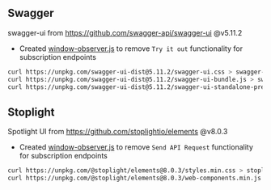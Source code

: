 ## Swagger

swagger-ui from https://github.com/swagger-api/swagger-ui @v5.11.2
- Created [window-observer.js](./swagger-ui/window-observer.js) to remove `Try it out` functionality for subscription endpoints

```bash
curl https://unpkg.com/swagger-ui-dist@5.11.2/swagger-ui.css > swagger-ui/swagger-ui.css
curl https://unpkg.com/swagger-ui-dist@5.11.2/swagger-ui-bundle.js > swagger-ui/swagger-ui-bundle.js
curl https://unpkg.com/swagger-ui-dist@5.11.2/swagger-ui-standalone-preset.js > swagger-ui/swagger-ui-standalone-preset.js
```

## Stoplight
Spotlight UI from https://github.com/stoplightio/elements @v8.0.3
- Created [window-observer.js](./stoplight-ui/window-observer.js) to remove `Send API Request` functionality for subscription endpoints

```bash
curl https://unpkg.com/@stoplight/elements@8.0.3/styles.min.css > stoplight-ui/styles.min.css
curl https://unpkg.com/@stoplight/elements@8.0.3/web-components.min.js > stoplight-ui/web-components.min.js
```
